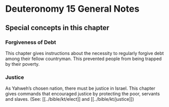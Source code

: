 # Deuteronomy 15 General Notes
## Special concepts in this chapter

### Forgiveness of Debt
This chapter gives instructions about the necessity to regularly forgive debt among their fellow countryman. This prevented people from being trapped by their poverty.

### Justice
As Yahweh’s chosen nation, there must be justice in Israel. This chapter gives commands that encouraged justice by protecting the poor, servants and slaves. (See: [[../bible/kt/elect]] and [[../bible/kt/justice]])